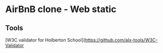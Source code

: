 # AirBnB clone - Web static

## Tools
[W3C validator for Holberton School](https://github.com/alx-tools/W3C-Validator
